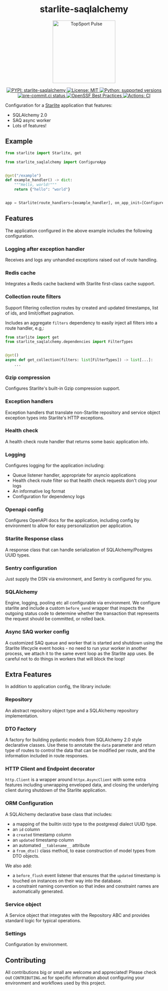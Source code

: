 <h1 align="center">starlite-saqlalchemy</h1>
<p align="center">
  <img src="https://www.topsport.com.au/assets/images/logo_pulse.svg" width="200" alt="TopSport Pulse"/>
</p>

<p align="center">
  <a href="https://pypi.org/project/starlite-saqlalchemy">
    <img src="https://img.shields.io/pypi/v/starlite-saqlalchemy" alt="PYPI: starlite-saqlalchemy"/>
  </a>
  <a href="https://github.com/topsport-com-au/starlite-saqlalchemy/blob/main/LICENSE">
    <img src="https://img.shields.io/pypi/l/starlite-saqlalchemy?color=blue" alt="License: MIT"/>
  </a>
  <a href="https://python.org">
    <img src="https://img.shields.io/pypi/pyversions/starlite-saqlalchemy" alt="Python: supported versions"/>
  </a>
  <a href="https://results.pre-commit.ci/latest/github/topsport-com-au/starlite-saqlalchemy/main">
    <img alt="pre-commit.ci status" src="https://results.pre-commit.ci/badge/github/topsport-com-au/starlite-saqlalchemy/main.svg"/>
  </a>
  <a href="https://bestpractices.coreinfrastructure.org/projects/6646">
    <img alt="OpenSSF Best Practices" src="https://bestpractices.coreinfrastructure.org/projects/6646/badge">
  </a>
  <a href="https://github.com/topsport-com-au/starlite-saqlalchemy/actions/workflows/ci.yml">
    <img alt="Actions: CI" src="https://github.com/topsport-com-au/starlite-saqlalchemy/actions/workflows/ci.yml/badge.svg?branch=main&event=push"/>
  </a>
</p>

Configuration for a [Starlite](https://github.com/starlite-api/starlite) application that features:

- SQLAlchemy 2.0
- SAQ async worker
- Lots of features!

## Example

```python
from starlite import Starlite, get

from starlite_saqlalchemy import ConfigureApp


@get("/example")
def example_handler() -> dict:
    """Hello, world!"""
    return {"hello": "world"}


app = Starlite(route_handlers=[example_handler], on_app_init=[ConfigureApp()])
```

## Features

The application configured in the above example includes the following configuration.

### Logging after exception handler

Receives and logs any unhandled exceptions raised out of route handling.

### Redis cache

Integrates a Redis cache backend with Starlite first-class cache support.

### Collection route filters

Support filtering collection routes by created and updated timestamps, list of ids, and limit/offset
pagination.

Includes an aggregate `filters` dependency to easily inject all filters into a route handler, e.g,:

```python
from starlite import get
from starlite_saqlalchemy.dependencies import FilterTypes


@get()
async def get_collection(filters: list[FilterTypes]) -> list[...]:
    ...
```

### Gzip compression

Configures Starlite's built-in Gzip compression support.

### Exception handlers

Exception handlers that translate non-Starlite repository and service object exception
types into Starlite's HTTP exceptions.

### Health check

A health check route handler that returns some basic application info.

### Logging

Configures logging for the application including:

- Queue listener handler, appropriate for asyncio applications
- Health check route filter so that health check requests don't clog your logs
- An informative log format
- Configuration for dependency logs

### Openapi config

Configures OpenAPI docs for the application, including config by environment to allow for easy
personalization per application.

### Starlite Response class

A response class that can handle serialization of SQLAlchemy/Postgres UUID types.

### Sentry configuration

Just supply the DSN via environment, and Sentry is configured for you.

### SQLAlchemy

Engine, logging, pooling etc all configurable via environment. We configure starlite and include a
custom `before_send` wrapper that inspects the outgoing status code to determine whether the
transaction that represents the request should be committed, or rolled back.

### Async SAQ worker config

A customized SAQ queue and worker that is started and shutdown using the Starlite lifecycle event
hooks - no need to run your worker in another process, we attach it to the same event loop as the
Starlite app uses. Be careful not to do things in workers that will block the loop!

## Extra Features

In addition to application config, the library include:

### Repository

An abstract repository object type and a SQLAlchemy repository implementation.

### DTO Factory

A factory for building pydantic models from SQLAlchemy 2.0 style declarative classes. Use these to
annotate the `data` parameter and return type of routes to control the data that can be modified per
route, and the information included in route responses.

### HTTP Client and Endpoint decorator

`http.Client` is a wrapper around `httpx.AsyncClient` with some extra features including unwrapping
enveloped data, and closing the underlying client during shutdown of the Starlite application.

### ORM Configuration

A SQLAlchemy declarative base class that includes:

- a mapping of the builtin `UUID` type to the postgresql dialect UUID type.
- an `id` column
- a `created` timestamp column
- an `updated` timestamp column
- an automated `__tablename__` attribute
- a `from_dto()` class method, to ease construction of model types from DTO objects.

We also add:

- a `before_flush` event listener that ensures that the `updated` timestamp is touched on instances
  on their way into the database.
- a constraint naming convention so that index and constraint names are automatically generated.

### Service object

A Service object that integrates with the Repository ABC and provides standard logic for typical
operations.

### Settings

Configuration by environment.

## Contributing

All contributions big or small are welcome and appreciated! Please check out `CONTRIBUTING.md` for
specific information about configuring your environment and workflows used by this project.

